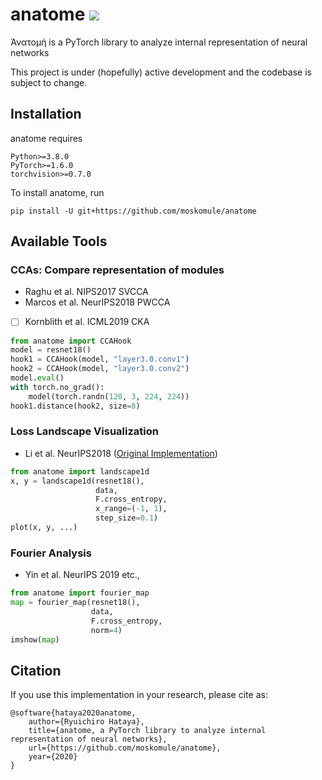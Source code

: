 # anatome ![](https://github.com/moskomule/anatome/workflows/pytest/badge.svg)

Ἀνατομή is a PyTorch library to analyze internal representation of neural networks

This project is under (hopefully) active development and the codebase is subject to change.

## Installation

anatome requires

```
Python>=3.8.0
PyTorch>=1.6.0
torchvision>=0.7.0
```

To install anatome, run

```
pip install -U git+https://github.com/moskomule/anatome
```

## Available Tools

###  CCAs: Compare representation of modules

- Raghu et al. NIPS2017 SVCCA
- Marcos et al. NeurIPS2018 PWCCA
- [ ] Kornblith et al. ICML2019 CKA
    
```python
from anatome import CCAHook
model = resnet18()
hook1 = CCAHook(model, "layer3.0.conv1")
hook2 = CCAHook(model, "layer3.0.conv2")
model.eval()
with torch.no_grad():
    model(torch.randn(120, 3, 224, 224))
hook1.distance(hook2, size=8)
```
    
### Loss Landscape Visualization

- Li et al. NeurIPS2018 ([Original Implementation](https://github.com/tomgoldstein/loss-landscape))

```python
from anatome import landscape1d
x, y = landscape1d(resnet18(),
                   data,
                   F.cross_entropy,
                   x_range=(-1, 1),
                   step_size=0.1)
plot(x, y, ...)
```

### Fourier Analysis

- Yin et al. NeurIPS 2019 etc.,

```python
from anatome import fourier_map
map = fourier_map(resnet18(),
                  data,
                  F.cross_entropy,
                  norm=4)
imshow(map)
```

## Citation

If you use this implementation in your research, please cite as:

```
@software{hataya2020anatome,
    author={Ryuichiro Hataya},
    title={anatome, a PyTorch library to analyze internal representation of neural networks},
    url={https://github.com/moskomule/anatome},
    year={2020}
}
```